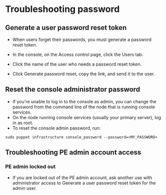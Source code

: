 # Troubleshooting password
## Generate a user password reset token
- When users forget their passwords, you must generate a password reset token.

- In the console, on the Access control page, click the Users tab.
- Click the name of the user who needs a password reset token.
- Click Generate password reset, copy the link, and send it to the user.

## Reset the console administrator password
- If you're unable to log in to the console as admin, you can change the password from the command line of the node that is running console services.
- On the node running console services (usually your primary server), log in as root.
- To reset the console admin password, run:
```
sudo puppet infrastructure console_password --password=<MY_PASSWORD>
```

## Troubleshooting PE admin account access

### PE admin locked out
- If you are locked out of the PE admin account, ask another use with administrator access to Generate a user password reset token for the admin user.
